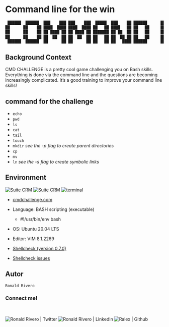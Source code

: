 # Command line for the win

```bash
 ██████  ██████  ███    ███ ███    ███  █████  ███    ██ ██████      ██      ██ ███    ██ ███████ 
██      ██    ██ ████  ████ ████  ████ ██   ██ ████   ██ ██   ██     ██      ██ ████   ██ ██      
██      ██    ██ ██ ████ ██ ██ ████ ██ ███████ ██ ██  ██ ██   ██     ██      ██ ██ ██  ██ █████ 
██      ██    ██ ██  ██  ██ ██  ██  ██ ██   ██ ██  ██ ██ ██   ██     ██      ██ ██  ██ ██ ██    
 ██████  ██████  ██      ██ ██      ██ ██   ██ ██   ████ ██████      ███████ ██ ██   ████ ███████ 
```

## Background Context

CMD CHALLENGE is a pretty cool game challenging you on Bash skills. Everything is done via the command line and the questions are becoming increasingly complicated. It’s a good training to improve your command line skills!

## command for the challenge

* ```echo```
* ```pwd```
* ```ls```
* ```cat```
* ```tail```
* ```touch```
* ```mkdir``` *see the -p flag to create parent directories*
* ```cp```
* ```mv```
* ```ln``` *see the -s flag to create symbolic links*

## Environment

<div>
<!-- ubuntu -->
<a href="https://ubuntu.com/" target="_blank"> <img height="" src="https://img.shields.io/static/v1?label=&message=Ubuntu&color=E95420&logo=Ubuntu&logoColor=E95420&labelColor=2F333A" alt="Suite CRM"></a>
<!-- vim -->
<a href="https://www.vim.org/" target="_blank"> <img height="" src="https://img.shields.io/static/v1?label=&message=Vim&color=019733&logo=Vim&logoColor=019733&labelColor=2F333A" alt="Suite CRM"></a>
<!-- bash -->
  <a href="https://www.gnu.org/software/bash/" target="_blank"> <img height="" src="https://img.shields.io/static/v1?label=&message=GNU%20Bash&color=4EAA25&logo=GNU%20Bash&logoColor=4EAA25&labelColor=2F333A" alt="terminal"></a>

</div>

<!-- cmd challente -->
* <a href="https://cmdchallenge.com/" target="_blank"> cmdchallenge.com</a>

* Language: BASH scripting (executable)
  * #!/usr/bin/env bash

* OS: Ubuntu 20.04 LTS

* Editor: VIM 8.1.2269

* [Shellcheck (version 0.7.0)](https://github.com/koalaman/shellcheck#installing)

* [Shellcheck issues](https://github.com/koalaman/shellcheck/wiki/SC2034)

## Autor

```
Ronald Rivero
```

### Connect me!

<br>
<div>
<a href="https://twitter.com/ralex_uy" target="_blank">  <img align="left" alt="Ronald Rivero | Twitter" src="https://img.shields.io/twitter/follow/ralex_uy?style=social"/> </a>

<a href="https://www.linkedin.com/in/ronald-rivero/" target="_blank">  <img align="left" alt="Ronald Rivero | LinkedIn" src="https://img.shields.io/badge/LinkedIn-blue?style=social&logo=linkedin"/> </a>

<a href="https://github.com/ralexrivero/" target="_blank">  <img align="left" src="https://img.shields.io/github/followers/ralexrivero?style=social" alt="Ralex | Github"> </a>
</br>
</div>
